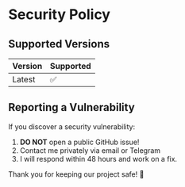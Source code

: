 # Security Policy

## Supported Versions

| Version | Supported          |
|---------|--------------------|
| Latest  | ✅                  |

## Reporting a Vulnerability

If you discover a security vulnerability:

1. **DO NOT** open a public GitHub issue!
2. Contact me privately via email or Telegram
3. I will respond within 48 hours and work on a fix.

Thank you for keeping our project safe! 🙏
